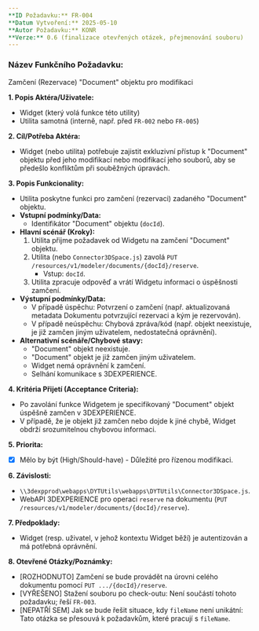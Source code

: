 ```yaml
---
**ID Požadavku:** FR-004
**Datum Vytvoření:** 2025-05-10
**Autor Požadavku:** KONR
**Verze:** 0.6 (finalizace otevřených otázek, přejmenování souboru)
---
```


### Název Funkčního Požadavku:
Zamčení (Rezervace) "Document" objektu pro modifikaci

**1. Popis Aktéra/Uživatele:**
   - Widget (který volá funkce této utility)
   - Utilita samotná (interně, např. před `FR-002` nebo `FR-005`)

**2. Cíl/Potřeba Aktéra:**
   - Widget (nebo utilita) potřebuje zajistit exkluzivní přístup k "Document" objektu před jeho modifikací nebo modifikací jeho souborů, aby se předešlo konfliktům při souběžných úpravách.

**3. Popis Funkcionality:**
   - Utilita poskytne funkci pro zamčení (rezervaci) zadaného "Document" objektu.
   - **Vstupní podmínky/Data:**
     - Identifikátor "Document" objektu (`docId`).
   - **Hlavní scénář (Kroky):**
     1. Utilita přijme požadavek od Widgetu na zamčení "Document" objektu.
     2. Utilita (nebo `Connector3DSpace.js`) zavolá `PUT /resources/v1/modeler/documents/{docId}/reserve`.
        - Vstup: `docId`.
     3. Utilita zpracuje odpověď a vrátí Widgetu informaci o úspěšnosti zamčení.
   - **Výstupní podmínky/Data:**
     - V případě úspěchu: Potvrzení o zamčení (např. aktualizovaná metadata Dokumentu potvrzující rezervaci a kým je rezervován).
     - V případě neúspěchu: Chybová zpráva/kód (např. objekt neexistuje, je již zamčen jiným uživatelem, nedostatečná oprávnění).
   - **Alternativní scénáře/Chybové stavy:**
     - "Document" objekt neexistuje.
     - "Document" objekt je již zamčen jiným uživatelem.
     - Widget nemá oprávnění k zamčení.
     - Selhání komunikace s 3DEXPERIENCE.

**4. Kritéria Přijetí (Acceptance Criteria):**
   - Po zavolání funkce Widgetem je specifikovaný "Document" objekt úspěšně zamčen v 3DEXPERIENCE.
   - V případě, že je objekt již zamčen nebo dojde k jiné chybě, Widget obdrží srozumitelnou chybovou informaci.

**5. Priorita:**
   - [X] Mělo by být (High/Should-have) - Důležité pro řízenou modifikaci.

**6. Závislosti:**
   - `\\3dexpprod\webapps\DYTUtils\webapps\DYTUtils\Connector3DSpace.js`.
   - WebAPI 3DEXPERIENCE pro operaci `reserve` na dokumentu (`PUT /resources/v1/modeler/documents/{docId}/reserve`).

**7. Předpoklady:**
   - Widget (resp. uživatel, v jehož kontextu Widget běží) je autentizován a má potřebná oprávnění.

**8. Otevřené Otázky/Poznámky:**
   - [ROZHODNUTO] Zamčení se bude provádět na úrovni celého dokumentu pomocí `PUT .../{docId}/reserve`.
   - [VYŘEŠENO] Stažení souboru po check-outu: Není součástí tohoto požadavku; řeší `FR-003`.
   - [NEPATŘÍ SEM] Jak se bude řešit situace, kdy `fileName` není unikátní: Tato otázka se přesouvá k požadavkům, které pracují s `fileName`.
